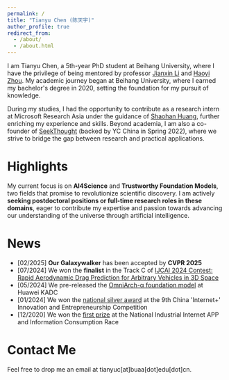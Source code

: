 ```yaml
---
permalink: /
title: "Tianyu Chen (陈天宇)"
author_profile: true
redirect_from: 
  - /about/
  - /about.html
---
```


I am Tianyu Chen, a 5th-year PhD student at Beihang University, where I have the privilege of being mentored by professor [Jianxin Li](https://shi.buaa.edu.cn/lijianxin/zh_CN/index.htm) and [Haoyi Zhou](https://www.zhouhaoyi.com/). My academic journey began at Beihang University, where I earned my bachelor's degree in 2020, setting the foundation for my pursuit of knowledge.

During my studies, I had the opportunity to contribute as a research intern at Microsoft Research Asia under the guidance of [Shaohan Huang](https://buaahsh.github.io/), further enriching my experience and skills. Beyond academia, I am also a co-founder of [SeekThought](https://www.seekthought.com/) (backed by YC China in Spring 2022), where we strive to bridge the gap between research and practical applications.

Highlights
======

My current focus is on **AI4Science** and **Trustworthy Foundation Models**, two fields that promise to revolutionize scientific discovery. I am actively **seeking postdoctoral positions or full-time research roles in these domains**, eager to contribute my expertise and passion towards advancing our understanding of the universe through artificial intelligence.

News
======
+ [02/2025] **Our Galaxywalker** has been accepted by **CVPR 2025**
+ [07/2024] We won the **finalist** in the Track C of  [IJCAI 2024 Contest: Rapid Aerodynamic Drag Prediction for Arbitrary Vehicles in 3D Space](https://competition.atomgit.com/competitionInfo?id=7f3f276465e9e845fd3a811d2d6925b5) 
+ [05/2024] We pre-released the [OmniArch-α foundation model](https://mp.weixin.qq.com/s/NA0Mo83td7cZm8mM8rdZvA) at Huawei KADC
+ [01/2024] We won the [national silver award](https://cy.ncss.cn/information/2c93f4c68a5f8efa018ef54ba77e00fd) at the 9th China 'Internet+' Innovation and Entrepreneurship Competition
+ [12/2020] We won the [first prize](https://www.cndids.com/#/index) at the National Industrial Internet APP and Information Consumption Race


Contact Me
======

Feel free to drop me an email at tianyuc[at]buaa[dot]edu[dot]cn.


